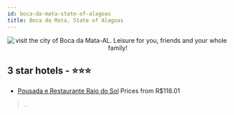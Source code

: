 ```yaml
---
id: boca-da-mata-state-of-alagoas
title: Boca da Mata, State of Alagoas
---
```


<center><img src="https://static.hotelurbano.com/reservas/prod0/8/8593/59a8d5b78633f_pousada-e-restaurante-raio-do-sol.jpg" alt="visit the city of Boca da Mata-AL. Leisure for you, friends and your whole family!" /></center>


##  3 star hotels - ⭐️⭐️⭐️

-    [Pousada e Restaurante Raio do Sol](https://us.hurb.com/hotels/boca-da-mata/pousada-e-restaurante-raio-do-sol-8593?cmp=18055) Prices from R$118.01
   > .
